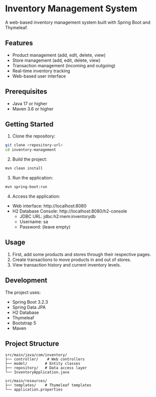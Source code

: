 # Inventory Management System

A web-based inventory management system built with Spring Boot and Thymeleaf.

## Features

- Product management (add, edit, delete, view)
- Store management (add, edit, delete, view)
- Transaction management (incoming and outgoing)
- Real-time inventory tracking
- Web-based user interface

## Prerequisites

- Java 17 or higher
- Maven 3.6 or higher

## Getting Started

1. Clone the repository:
```bash
git clone <repository-url>
cd inventory-management
```

2. Build the project:
```bash
mvn clean install
```

3. Run the application:
```bash
mvn spring-boot:run
```

4. Access the application:
- Web interface: http://localhost:8080
- H2 Database Console: http://localhost:8080/h2-console
  - JDBC URL: jdbc:h2:mem:inventorydb
  - Username: sa
  - Password: (leave empty)

## Usage

1. First, add some products and stores through their respective pages.
2. Create transactions to move products in and out of stores.
3. View transaction history and current inventory levels.

## Development

The project uses:
- Spring Boot 3.2.3
- Spring Data JPA
- H2 Database
- Thymeleaf
- Bootstrap 5
- Maven

## Project Structure

```
src/main/java/com/inventory/
├── controller/    # Web controllers
├── model/        # Entity classes
├── repository/   # Data access layer
└── InventoryApplication.java

src/main/resources/
├── templates/    # Thymeleaf templates
└── application.properties
``` 